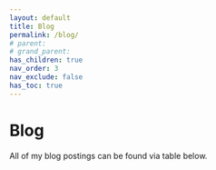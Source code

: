 ```yaml
---
layout: default
title: Blog
permalink: /blog/
# parent: 
# grand_parent: 
has_children: true
nav_order: 3
nav_exclude: false
has_toc: true
---
```


# Blog
All of my blog postings can be found via table below.
